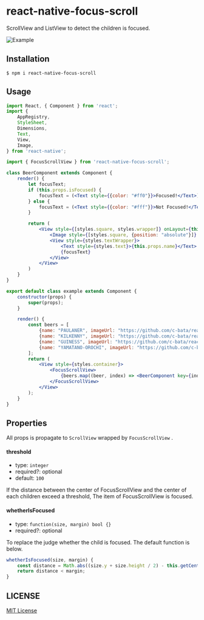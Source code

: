 # react-native-focus-scroll

ScrollView and ListView to detect the children is focused.

![Example](https://github.com/c-bata/react-native-focus-scroll/raw/master/example/anim.gif)

## Installation

```console
$ npm i react-native-focus-scroll
```

## Usage

```jsx
import React, { Component } from 'react';
import {
    AppRegistry,
    StyleSheet,
    Dimensions,
    Text,
    View,
    Image,
} from 'react-native';

import { FocusScrollView } from 'react-native-focus-scroll';

class BeerComponent extends Component {
    render() {
        let focusText;
        if (this.props.isFocused) {
            focusText = (<Text style={{color: "#ff0"}}>Focused!</Text>);
        } else {
            focusText = (<Text style={{color: "#fff"}}>Not Focused!</Text>);
        }

        return (
            <View style={[styles.square, styles.wrapper]} onLayout={this.props.onLayout}>
                <Image style={[styles.square, {position: "absolute"}]} source={{uri: this.props.imageUrl}} />
                <View style={styles.textWrapper}>
                    <Text style={styles.text}>{this.props.name}</Text>
                    {focusText}
                </View>
            </View>
        )
    }
}

export default class example extends Component {
    constructor(props) {
        super(props);
    }

    render() {
        const beers = [
            {name: "PAULANER", imageUrl: "https://github.com/c-bata/react-native-focus-scroll/blob/master/example/assets/paulaner.jpg?raw=true"},
            {name: "KILKENNY", imageUrl: "https://github.com/c-bata/react-native-focus-scroll/blob/master/example/assets/kilkenny.jpg?raw=true"},
            {name: "GUINESS", imageUrl: "https://github.com/c-bata/react-native-focus-scroll/blob/master/example/assets/guiness.jpg?raw=true"},
            {name: "YAMATANO-OROCHI", imageUrl: "https://github.com/c-bata/react-native-focus-scroll/blob/master/example/assets/rokko-yamatanoorochi-ipa.jpg?raw=true"},
        ];
        return (
            <View style={styles.container}>
                <FocusScrollView>
                    {beers.map((beer, index) => <BeerComponent key={index} name={beer.name} imageUrl={beer.imageUrl} />)}
                </FocusScrollView>
            </View>
        );
    }
}
```

## Properties

All props is propagate to `ScrollView` wrapped by `FocusScrollView` .


#### threshold

- type: `integer`
- required?: optional
- default: `100`

If the distance between the center of FocusScrollView and the center of each children exceed a threshold,
The item of FocusScrollView is focused.

#### whetherIsFocused

- type: `function(size, margin) bool {}`
- required?: optional

To replace the judge whether the child is focused.
The default function is below.

```jsx
whetherIsFocused(size, margin) {
    const distance = Math.abs((size.y + size.height / 2) - this.getCenterY());
    return distance < margin;
}
```


## LICENSE

[MIT License](https://github.com/c-bata/react-native-focus-scroll/raw/master/LICENSE)
